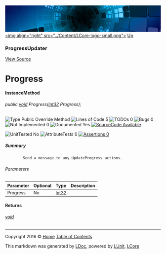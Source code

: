 ![](../Content/LCore-banner-small.png "")
[&lt;img align=&quot;right&quot; src=&quot;../Content/LCore-logo-small.png&quot;&gt;](../../README.md)
[Up](ProgressUpdater.md)

### ProgressUpdater
[View Source](../Tools/ProgressUpdater.cs)

# Progress

#### InstanceMethod

###### public [void](https://msdn.microsoft.com/en-us/library/system.void.aspx) Progress([Int32](https://msdn.microsoft.com/en-us/library/system.int32.aspx) Progress);

![Type Public  Override Method](http://b.repl.ca/v1/Type-Public%20%20Override%20Method-blue.png "") ![Lines of Code 5](http://b.repl.ca/v1/Lines%20of%20Code-5-blue.png "") ![TODOs 0](http://b.repl.ca/v1/TODOs-0-green.png "") ![Bugs 0](http://b.repl.ca/v1/Bugs-0-green.png "") ![Not Implemented 0](http://b.repl.ca/v1/Not%20Implemented-0-green.png "") ![Documented Yes](http://b.repl.ca/v1/Documented-Yes-brightgreen.png "") [![SourceCode Available](http://b.repl.ca/v1/SourceCode-Available-brightgreen.png "")](../Tools/ProgressUpdater.cs#L51)

![UnitTested No](http://b.repl.ca/v1/UnitTested-No-lightgrey.png "") ![AttributeTests 0](http://b.repl.ca/v1/AttributeTests-0-lightgrey.png "") [![Assertions 0](http://b.repl.ca/v1/Assertions-0-lightgrey.png "")](../Tools/ProgressUpdater.cs)

##### Summary

            Send a message to any UpdateProgress actions.
            

###### Parameters

Parameter | Optional | Type | Description
:---  | :---  | :---  | :--- 
Progress | No | [Int32](https://msdn.microsoft.com/en-us/library/system.int32.aspx) | 


#### Returns

###### [void](https://msdn.microsoft.com/en-us/library/system.void.aspx)



---

Copyright 2016 &copy; [Home](../../README.md) [Table of Contents](../../TableOfContents.md)

This markdown was generated by [LDoc](https://github.com/CodeSingularity/LDoc), powered by [LUnit](https://github.com/CodeSingularity/LUnit), [LCore](https://github.com/CodeSingularity/LCore)
